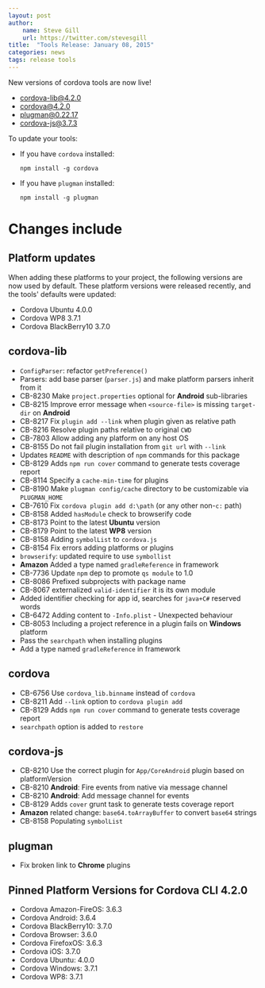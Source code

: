 ```yaml
---
layout: post
author:
    name: Steve Gill
    url: https://twitter.com/stevesgill
title:  "Tools Release: January 08, 2015"
categories: news
tags: release tools
---
```

New versions of cordova tools are now live!

* [cordova-lib@4.2.0](https://www.npmjs.org/package/cordova-lib)
* [cordova@4.2.0](https://www.npmjs.org/package/cordova)
* [plugman@0.22.17](https://www.npmjs.org/package/plugman)
* [cordova-js@3.7.3](https://www.npmjs.org/package/cordova-js)

To update your tools:

  * If you have `cordova` installed:

        npm install -g cordova

  * If you have `plugman` installed:

        npm install -g plugman

# Changes include
<!--more-->

## Platform updates
When adding these platforms to your project, the following versions are now used by default.
These platform versions were released recently, and the tools' defaults were updated:

* Cordova Ubuntu 4.0.0
* Cordova WP8 3.7.1
* Cordova BlackBerry10  3.7.0

## cordova-lib

* `ConfigParser`: refactor `getPreference()`
* Parsers: add base parser (`parser.js`) and make platform parsers inherit from it
* CB-8230 Make `project.properties` optional for **Android** sub-libraries
* CB-8215 Improve error message when `<source-file>` is missing `target-dir` on **Android**
* CB-8217 Fix `plugin add --link` when plugin given as relative path
* CB-8216 Resolve plugin paths relative to original `CWD`
* CB-7803 Allow adding any platform on any host OS
* CB-8155 Do not fail plugin installation from `git url` with `--link`
* Updates `README` with description of `npm` commands for this package
* CB-8129 Adds `npm run cover` command to generate tests coverage report
* CB-8114 Specify a `cache-min-time` for plugins
* CB-8190 Make `plugman config/cache` directory to be customizable via `PLUGMAN_HOME`
* CB-7610 Fix `cordova plugin add d:\path` (or any other non-`c:` path)
* CB-8158 Added `hasModule` check to browserify code
* CB-8173 Point to the latest **Ubuntu** version
* CB-8179 Point to the latest **WP8** version
* CB-8158 Adding `symbolList` to `cordova.js`
* CB-8154 Fix errors adding platforms or plugins
* `browserify`: updated require to use `symbollist`
* **Amazon** Added a type named `gradleReference` in framework
* CB-7736 Update `npm` dep to promote `qs module` to 1.0
* CB-8086 Prefixed subprojects with package name
* CB-8067 externalized `valid-identifier` it is its own module
* Added identifier checking for app id, searches for `java+C#` reserved words
* CB-6472 Adding content to `-Info.plist` - Unexpected behaviour
* CB-8053 Including a project reference in a plugin fails on **Windows** platform
* Pass the `searchpath` when installing plugins
* Add a type named `gradleReference` in framework

## cordova

* CB-6756 Use `cordova_lib.binname` instead of `cordova`
* CB-8211 Add `--link` option to `cordova plugin add`
* CB-8129 Adds `npm run cover` command to generate tests coverage report
* `searchpath` option is added to `restore`

## cordova-js

* CB-8210 Use the correct plugin for `App/CoreAndroid` plugin based on platformVersion
* CB-8210 **Android**: Fire events from native via message channel
* CB-8210 **Android**: Add message channel for events
* CB-8129 Adds `cover` grunt task to generate tests coverage report
* **Amazon** related change: `base64.toArrayBuffer` to convert `base64` strings
* CB-8158 Populating `symbolList`

## plugman

* Fix broken link to **Chrome** plugins

## Pinned Platform Versions for Cordova CLI 4.2.0

* Cordova Amazon-FireOS: 3.6.3
* Cordova Android: 3.6.4
* Cordova BlackBerry10: 3.7.0
* Cordova Browser: 3.6.0
* Cordova FirefoxOS: 3.6.3
* Cordova iOS: 3.7.0
* Cordova Ubuntu: 4.0.0
* Cordova Windows: 3.7.1
* Cordova WP8: 3.7.1
